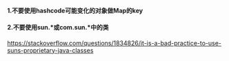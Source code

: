 #### 1.不要使用hashcode可能变化的对象做Map的key

#### 2.不要使用sun.\*或com.sun.\*中的类

https://stackoverflow.com/questions/1834826/it-is-a-bad-practice-to-use-suns-proprietary-java-classes





#### 